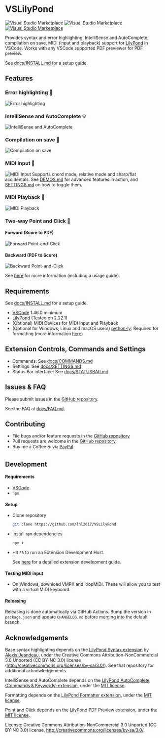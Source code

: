 # VSLilyPond

[![Visual Studio Marketplace](https://vsmarketplacebadge.apphb.com/version-short/lhl2617.vslilypond.svg)](https://marketplace.visualstudio.com/items?itemName=lhl2617.vslilypond)
[![Visual Studio Marketplace](https://vsmarketplacebadge.apphb.com/installs/lhl2617.vslilypond.svg)](https://vsmarketplacebadge.apphb.com/installs/lhl2617.vslilypond.svg)
[![Visual Studio Marketplace](https://vsmarketplacebadge.apphb.com/rating-star/lhl2617.vslilypond.svg)](https://marketplace.visualstudio.com/items?itemName=lhl2617.vslilypond)

Provides syntax and error highlighting, IntelliSense and AutoComplete, compilation on save, MIDI (input and playback) support for [LilyPond](http://lilypond.org/) in VSCode. Works with any VSCode supported PDF previewer for PDF preview.

See [docs/INSTALL.md](docs/INSTALL.md) for a setup guide.

## Features

### Error highlighting 📜 
![Error highlighting](./docs/assets/gifs/syntaxHighlighting.gif)

### IntelliSense and AutoComplete 💡
![IntelliSense and AutoComplete](./docs/assets/gifs/intellisense.gif)

### Compilation on save 💾
![Compilation on save](./docs/assets/gifs/compileSave.gif)

### MIDI Input 🎹
![MIDI Input](./docs/assets/gifs/midiInput.gif)
Supports chord mode, relative mode and sharp/flat accidentals. See [DEMOS.md](./docs/DEMOS.md) for advanced features in action, and [SETTINGS.md](./docs/SETTINGS.md) on how to toggle them.

### MIDI Playback 🎼

![MIDI Playback](./docs/assets/gifs/midiPlayback.gif)

### Two-way Point and Click 📄

#### Forward (Score to PDF)
![Forward Point-and-Click](./docs/assets/gifs/point-and-click-forward.gif)

#### Backward (PDF to Score)
![Backward Point-and-Click](./docs/assets/gifs/point-and-click-backward.gif)

See [here](https://github.com/lhl2617/VSLilyPond-PDF-preview) for more information (including a usage guide).

## Requirements

See [docs/INSTALL.md](docs/INSTALL.md) for a setup guide.

* [VSCode](https://code.visualstudio.com/) 1.46.0 minimum
* [LilyPond](http://lilypond.org/) (Tested on 2.22.1)
* (Optional) MIDI Devices for MIDI Input and Playback
* (Optional for Windows, Linux and macOS users) [python-ly](https://pypi.org/project/python-ly/): Required for formatting (more information [here](https://marketplace.visualstudio.com/items?itemName=lhl2617.lilypond-formatter))

## Extension Controls, Commands and Settings

* Commands: See [docs/COMMANDS.md](docs/COMMANDS.md)
* Settings: See [docs/SETTINGS.md](docs/SETTINGS.md)
* Status Bar interface: See [docs/STATUSBAR.md](docs/STATUSBAR.md)

## Issues & FAQ

Please submit issues in the [GitHub repository](https://github.com/lhl2617/VSLilyPond).

See the FAQ at [docs/FAQ.md](docs/FAQ.md).

## Contributing

* File bugs and/or feature requests in the [GitHub repository](https://github.com/lhl2617/VSLilyPond)
* Pull requests are welcome in the [GitHub repository](https://github.com/lhl2617/VSLilyPond)
* Buy me a Coffee ☕️ via [PayPal](https://paypal.me/lhl2617)

## Development

#### Requirements

- [VSCode](https://code.visualstudio.com/)
- `npm`

#### Setup

- Clone repository
  ```bash
  git clone https://github.com/lhl2617/VSLilyPond
  ```
- Install `npm` dependencies
  ```bash
  npm i
  ```
- Hit `F5` to run an Extension Development Host.

  See [here](https://code.visualstudio.com/api/get-started/your-first-extension) for a detailed extension development guide.

#### Testing MIDI input
- On Windows, download VMPK and loopMIDI. These will allow you to test with a virtual MIDI keyboard.

#### Releasing

Releasing is done automatically via GitHub Actions. Bump the version in `package.json` and update `CHANGELOG.md` before merging into the default branch.

## Acknowledgements
Base syntax highlighting depends on the [LilyPond Syntax extension](https://marketplace.visualstudio.com/items?itemName=jeandeaual.lilypond-syntax) by [Alexis Jeandeau](https://github.com/jeandeaual), under the Creative Commons Attribution-NonCommercial 3.0 Unported (CC BY-NC 3.0) license (http://creativecommons.org/licenses/by-sa/3.0/). See that repository for additional acknowledgements.

IntelliSense and AutoComplete depends on the [LilyPond AutoComplete (Commands & Keywords) extension](https://marketplace.visualstudio.com/items?itemName=lhl2617.lilypond-snippets),
under the [MIT license](https://github.com/lhl2617/VSLilyPond-snippets/blob/master/LICENSE).

Formatting depends on the [LilyPond Formatter extension](https://marketplace.visualstudio.com/items?itemName=lhl2617.lilypond-formatter),
under the [MIT license](https://github.com/lhl2617/VSLilyPond-formatter/blob/master/LICENSE).

Point and Click depends on the [LilyPond PDF Preview extension](https://marketplace.visualstudio.com/items?itemName=lhl2617.lilypond-pdf-preview),
under the [MIT license](https://github.com/lhl2617/VSLilyPond-PDF-preview/blob/master/LICENSE).

License: Creative Commons Attribution-NonCommercial 3.0 Unported (CC BY-NC 3.0) license, http://creativecommons.org/licenses/by-sa/3.0/.
